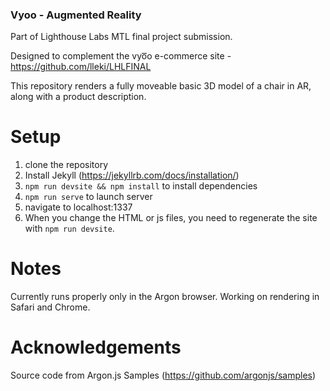 ### Vyoo - Augmented Reality 

Part of Lighthouse Labs MTL final project submission.

Designed to complement the vyo͞o e-commerce site - https://github.com/lleki/LHLFINAL

This repository renders a fully moveable basic 3D model of a chair in AR, along with a product description.

# Setup

1. clone the repository
2. Install Jekyll (https://jekyllrb.com/docs/installation/)
3. `npm run devsite && npm install` to install dependencies
4. `npm run serve` to launch server
5. navigate to localhost:1337
6. When you change the HTML or js files, you need to regenerate the site with `npm run devsite`.  

# Notes

Currently runs properly only in the Argon browser. Working on rendering in Safari and Chrome.

# Acknowledgements 

Source code from Argon.js Samples (https://github.com/argonjs/samples)
